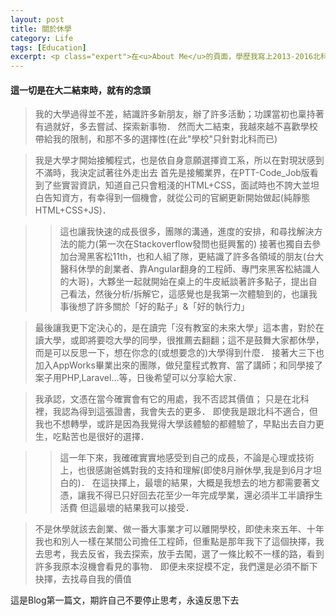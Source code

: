 ```yaml
---
layout: post
title: 關於休學
category: Life
tags: [Education]
excerpt: <p class="expert">在<u>About Me</u>的頁面，學歷我寫上2013-2016北科資工...</p>
---
```


#### 這一切是在大二結束時，就有的念頭

>我的大學過得並不差，結識許多新朋友，辦了許多活動；功課當初也稟持著有過就好，多去嘗試、探索新事物．
然而大二結束，我越來越不喜歡學校帶給我的限制，和那不多的選擇性(在此"學校"只針對北科而已)

>我是大學才開始接觸程式，也是依自身意願選擇資工系，所以在對現狀感到不滿時，我決定試著往外走出去
首先是接觸業界，在PTT-Code_Job版看到了些實習資訊，知道自己只會粗淺的HTML+CSS，面試時也不誇大並坦白告知資方，有幸得到一個機會，就從公司的官網更新開始做起(純靜態HTML+CSS+JS)．

>>這也讓我快速的成長很多，團隊的溝通，進度的安排，和尋找解決方法的能力(第一次在Stackoverflow發問也挺興奮的)
接著也獨自去參加台灣黑客松11th，也和人組了隊，更結識了許多各領域的朋友(台大醫科休學的創業者、靠Angular翻身的工程師、專門來黑客松結識人的大哥)，大夥坐一起就開始在桌上的牛皮紙談著許多點子，提出自己看法，然後分析/拆解它，這感覺也是我第一次體驗到的，也讓我事後想了許多關於「好的點子」&「好的執行力」

>最後讓我更下定決心的，是在讀完「沒有教室的未來大學」這本書，對於在讀大學，或即將要唸大學的同學，很推薦去翻翻；這不是鼓舞大家都休學，而是可以反思一下，想在你念的(或想要念的)大學得到什麼．
接著大三下也加入AppWorks畢業出來的團隊，做兒童程式教育、當了講師；和同學接了案子用PHP,Laravel...等，日後希望可以分享給大家．

>我承認，文憑在當今確實會有它的用處，我不否認其價值；
只是在北科裡，我認為得到這張證書，我會失去的更多．
即使我是跟北科不適合，但我也不想轉學，或許是因為我覺得大學該體驗的都體驗了，早點出去自力更生，吃點苦也是很好的選擇．

>>這一年下來，我確確實實地感受到自己的成長，不論是心理或技術上，也很感謝爸媽對我的支持和理解(即使8月辦休學,我是到6月才坦白的)．
在這抉擇上，最壞的結果，大概是我想去的地方都需要著文憑，讓我不得已只好回去花至少一年完成學業，還必須半工半讀掙生活費
但這最壞的結果我可以接受．

>不是休學就該去創業、做一番大事業才可以離開學校，即使未來五年、十年我也和別人一樣在某間公司擔任工程師，但重點是那年我下了這個抉擇，我去思考，我去反省，我去探索，放手去闖，選了一條比較不一樣的路，看到許多我原本沒機會看見的事物．
即便未來捉模不定，我們還是必須不斷下抉擇，去找尋自我的價值

這是Blog第一篇文，期許自己不要停止思考，永遠反思下去
